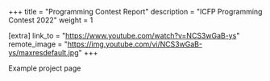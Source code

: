 +++
title = "Programming Contest Report"
description = "ICFP Programming Contest 2022"
weight = 1

[extra]
link_to = "https://www.youtube.com/watch?v=NCS3wGaB-ys"
remote_image = "https://img.youtube.com/vi/NCS3wGaB-ys/maxresdefault.jpg"
+++

Example project page